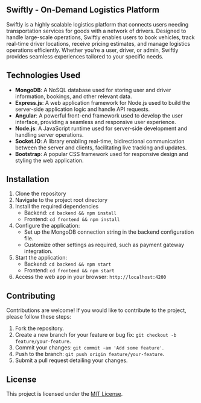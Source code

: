 ## Swiftly - On-Demand Logistics Platform
Swiftly is a highly scalable logistics platform that connects users needing transportation services for goods with a network of drivers. Designed to handle large-scale operations, Swiftly enables users to book vehicles, track real-time driver locations, receive pricing estimates, and manage logistics operations efficiently. Whether you’re a user, driver, or admin, Swiftly provides seamless experiences tailored to your specific needs.

## Technologies Used

- **MongoDB**: A NoSQL database used for storing user and driver information, bookings, and other relevant data.
- **Express.js**: A web application framework for Node.js used to build the server-side application logic and handle API requests.
- **Angular**: A powerful front-end framework used to develop the user interface, providing a seamless and responsive user experience.
- **Node.js**: A JavaScript runtime used for server-side development and handling server operations.
- **Socket.IO**: A library enabling real-time, bidirectional communication between the server and clients, facilitating live tracking and updates.
- **Bootstrap**: A popular CSS framework used for responsive design and styling the web application.

## Installation

1. Clone the repository
2. Navigate to the project root directory
3. Install the required dependencies
   - Backend: `cd backend && npm install`
   - Frontend: `cd frontend && npm install`
4. Configure the application:
   - Set up the MongoDB connection string in the backend configuration file.
   - Customize other settings as required, such as payment gateway integration.
5. Start the application:
   - Backend: `cd backend && npm start`
   - Frontend: `cd frontend && npm start`
6. Access the web app in your browser: `http://localhost:4200`

## Contributing

Contributions are welcome! If you would like to contribute to the project, please follow these steps:

1. Fork the repository.
2. Create a new branch for your feature or bug fix: `git checkout -b feature/your-feature`.
3. Commit your changes: `git commit -am 'Add some feature'`.
4. Push to the branch: `git push origin feature/your-feature`.
5. Submit a pull request detailing your changes.

## License

This project is licensed under the [MIT License](LICENSE).

